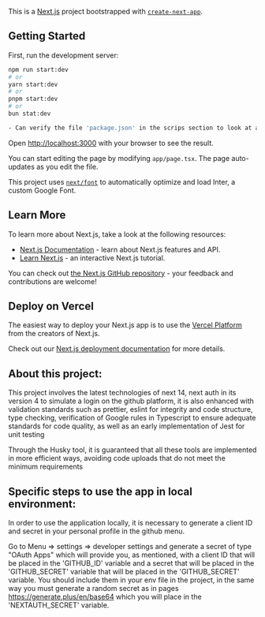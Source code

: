 This is a [Next.js](https://nextjs.org/) project bootstrapped with
[`create-next-app`](https://github.com/vercel/next.js/tree/canary/packages/create-next-app).

## Getting Started

First, run the development server:

```bash
npm run start:dev
# or
yarn start:dev
# or
pnpm start:dev
# or
bun stat:dev

- Can verify the file 'package.json' in the scrips section to look at all methods available in  the project such as test, check format, types, etc
```

Open [http://localhost:3000](http://localhost:3000) with your browser to see the result.

You can start editing the page by modifying `app/page.tsx`. The page auto-updates as you edit the
file.

This project uses [`next/font`](https://nextjs.org/docs/basic-features/font-optimization) to
automatically optimize and load Inter, a custom Google Font.

## Learn More

To learn more about Next.js, take a look at the following resources:

- [Next.js Documentation](https://nextjs.org/docs) - learn about Next.js features and API.
- [Learn Next.js](https://nextjs.org/learn) - an interactive Next.js tutorial.

You can check out [the Next.js GitHub repository](https://github.com/vercel/next.js/) - your
feedback and contributions are welcome!

## Deploy on Vercel

The easiest way to deploy your Next.js app is to use the
[Vercel Platform](https://vercel.com/new?utm_medium=default-template&filter=next.js&utm_source=create-next-app&utm_campaign=create-next-app-readme)
from the creators of Next.js.

Check out our [Next.js deployment documentation](https://nextjs.org/docs/deployment) for more
details.

## About this project:

This project involves the latest technologies of next 14, next auth in its version 4 to simulate a
login on the github platform, it is also enhanced with validation standards such as prettier, eslint
for integrity and code structure, type checking, verification of Google rules in Typescript to
ensure adequate standards for code quality, as well as an early implementation of Jest for unit
testing

Through the Husky tool, it is guaranteed that all these tools are implemented in more efficient
ways, avoiding code uploads that do not meet the minimum requirements

## Specific steps to use the app in local environment:

In order to use the application locally, it is necessary to generate a client ID and secret in your
personal profile in the github menu.

Go to Menu => settings => developer settings and generate a secret of type "OAuth Apps" which will
provide you, as mentioned, with a client ID that will be placed in the 'GITHUB_ID' variable and a
secret that will be placed in the 'GITHUB_SECRET' variable that will be placed in the
'GITHUB_SECRET' variable. You should include them in your env file in the project, in the same way
you must generate a random secret as in pages https://generate.plus/en/base64 which you will place
in the 'NEXTAUTH_SECRET' variable.
